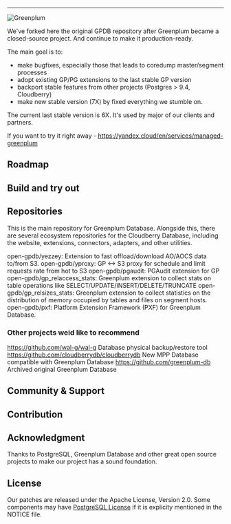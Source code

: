 ----------------------------------------------------------------------

![Greenplum](logo-greenplum.png)

We've forked here the original GPDB repository after Greenplum became a closed-source project. And continue to make it production-ready.

The main goal is to:
- make bugfixes, especially those that leads to coredump master/segment processes
- adopt existing GP/PG extensions to the last stable GP version
- backport stable features from other projects (Postgres > 9.4, Cloudberry)
- make new stable version (7X) by fixed everything we stumble on.

The current last stable version is 6X. It's used by major of our clients and partners. 

If you want to try it right away - https://yandex.cloud/en/services/managed-greenplum 

## Roadmap

## Build and try out

## Repositories

This is the main repository for Greenplum Database. Alongside this, there are several ecosystem repositories for the Cloudberry Database, including the website, extensions, connectors, adapters, and other utilities.

open-gpdb/yezzey: Extension to fast offload/download AO/AOCS data to/from S3.
open-gpdb/yproxy: GP <-> S3 proxy for schedule and limit requests rate from hot to S3
open-gpdb/pgaudit: PGAudit extension for GP
open-gpdb/gp_relaccess_stats: Greenplum extension to collect stats on table operations like SELECT/UPDATE/INSERT/DELETE/TRUNCATE
open-gpdb/gp_relsizes_stats: Greenplum extension to collect statistics on the distribution of memory occupied by tables and files on segment hosts.
open-gpdb/pxf: Platform Extension Framework (PXF) for Greenplum Database.

### Other projects weid like to recommend

https://github.com/wal-g/wal-g Database physical backup/restore tool
https://github.com/cloudberrydb/cloudberrydb New MPP Database compatible with Greenplum Database
https://github.com/greenplum-db Archived original Greenplum Database

## Community & Support 

## Contribution

## Acknowledgment
Thanks to PostgreSQL, Greenplum Database and other great open source projects to make our project has a sound foundation.

## License
Our patches are released under the Apache License, Version 2.0. Some components may have [PostgreSQL License](https://www.postgresql.org/about/licence/) if it is explicity mentioned in the NOTICE file. 

